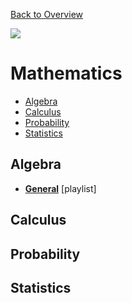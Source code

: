 [Back to Overview](https://github.com/philippstangl/whatever/blob/master/README.md)

![](https://live.staticflickr.com/272/32264483720_c51bdde679_b.jpg)

# Mathematics
* [Algebra](#algebra)
* [Calculus](#calculus)
* [Probability](#probability)
* [Statistics](#statistics)


## Algebra 
* [**General**](https://www.youtube.com/playlist?list=PLLTAHuUj-zHh7Ev2ebdWvDTcGjtywIJkp) [playlist]    

## Calculus

## Probability

## Statistics
